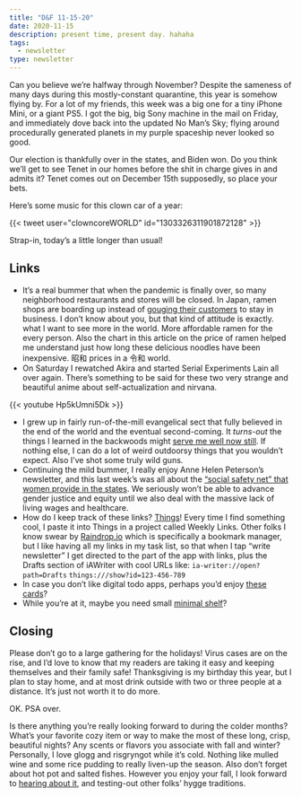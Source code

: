 ```yaml
---
title: "D&F 11-15-20"
date: 2020-11-15
description: present time, present day. hahaha
tags:
  - newsletter
type: newsletter
---
```


Can you believe we’re halfway through November? Despite the sameness of many days during this mostly-constant quarantine, this year is somehow flying by. For a lot of my friends, this week was a big one for a tiny iPhone Mini, or a giant PS5. I got the big, big Sony machine in the mail on Friday, and immediately dove back into the updated No Man’s Sky; flying around procedurally generated planets in my purple spaceship never looked so good.

Our election is thankfully over in the states, and Biden won. Do you think we’ll get to see Tenet in our homes before the shit in charge gives in and admits it? Tenet comes out on December 15th supposedly, so place your bets.

Here’s some music for this clown car of a year:

{{< tweet user="clowncoreWORLD" id="1303326311901872128" >}}

Strap-in, today’s a little longer than usual!

## Links

- It’s a real bummer that when the pandemic is finally over, so many neighborhood restaurants and stores will be closed. In Japan, ramen shops are boarding up instead of [gouging their customers](https://www.bloomberg.com/news/articles/2020-11-11/tokyo-s-tiny-noodle-bars-close-up-shop-rather-than-raise-prices) to stay in business. I don’t know about you, but that kind of attitude is exactly. what I want to see more in the world. More affordable ramen for the every person. Also the chart in this article on the price of ramen helped me understand just how long these delicious noodles have been inexpensive. 昭和 prices in a 令和 world.
- On Saturday I rewatched Akira and started Serial Experiments Lain all over again. There’s something to be said for these two very strange and beautiful anime about self-actualization and nirvana.

{{< youtube Hp5kUmni5Dk >}}

- I grew up in fairly run-of-the-mill evangelical sect that fully believed in the end of the world and the eventual second-coming. It _turns-out_ the things I learned in the backwoods might [serve me well now still](https://www.theguardian.com/books/2020/jul/09/what-i-learned-from-preparing-for-the-end-of-the-world). If nothing else, I can do a lot of weird outdoorsy things that you wouldn’t expect. Also I’ve shot some truly wild guns.
- Continuing the mild bummer, I really enjoy Anne Helen Peterson’s newsletter, and this last week’s was all about the [“social safety net” that women provide in the states](https://annehelen.substack.com/p/other-countries-have-social-safety). We seriously won’t be able to advance gender justice and equity until we also deal with the massive lack of living wages and healthcare. 
- How do I keep track of these links? [Things](https://culturedcode.com/things/)! Every time I find something cool, I paste it into Things in a project called Weekly Links. Other folks I know swear by [Raindrop.io](https://raindrop.io) which is specifically a bookmark manager, but I like having all my links in my task list, so that when I tap “write newsletter” I get directed to the part of the app with links, plus the Drafts section of iAWriter with cool URLs like: `ia-writer://open?path=Drafts`
	`things:///show?id=123-456-789`
- In case you don’t like digital todo apps, perhaps you’d enjoy [these cards](https://elliotjaystocks.com/blog/today-soon)?
- While you’re at it, maybe you need small [minimal shelf](https://theartifox.com/collections/shelf/products/mini-shelf-black)?

## Closing

Please don’t go to a large gathering for the holidays! Virus cases are on the rise, and I’d love to know that my readers are taking it easy and keeping themselves and their family safe! Thanksgiving is my birthday this year, but I plan to stay home, and at most drink outside with two or three people at a distance. It’s just not worth it to do more.

OK. PSA over.

Is there anything you’re really looking forward to during the colder months? What’s your favorite cozy item or way to make the most of these long, crisp, beautiful nights? Any scents or flavors you associate with fall and winter? Personally, I love glogg and risgryngot while it’s cold. Nothing like mulled wine and some rice pudding to really liven-up the season. Also don’t forget about hot pot and salted fishes. However you enjoy your fall, I look forward to [hearing about it](mailto:newsletter@brookshelley.com), and testing-out other folks’ hygge traditions.